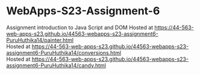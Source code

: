 
# WebApps-S23-Assignment-6
Assignment introduction to Java Script and DOM
Hosted at  https://44-563-web-apps-s23.github.io/44563-webapps-s23-assignment6-PuruHuthika14/painter.html<br>
Hosted at  https://44-563-web-apps-s23.github.io/44563-webapps-s23-assignment6-PuruHuthika14/conversions.html<br>
Hosted at  https://44-563-web-apps-s23.github.io/44563-webapps-s23-assignment6-PuruHuthika14/candy.html<br>
